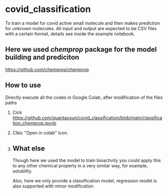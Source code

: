 # covid_classification
To train a model for covid active small molecule and then makes prediction for unknown molecules. 
All input and output are expected to be CSV files with a certain format, details see inside the example notebook.

## Here we used *chemprop* package for the model building and prediciton
https://github.com/chemprop/chemprop

## How to use

Directly execute all the codes in Google Colab, after modification of the files paths

1. Cick https://github.com/quantaosun/covid_classification/blob/main/classification_chemprop.ipynb
2. Clkic "Open in colab" icon.

3. ## What else

   Though here we used the model to train bioactivity you could apply this to any other chemical property in a
   very similar way, for example, solubility.

   Also, here we only provide a classification model, regression model is also supported with minor modification
